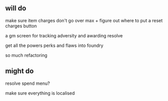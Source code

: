 ## will do

make sure item charges don't go over max + figure out where to put a reset charges button

a gm screen for tracking adversity and awarding resolve

get all the powers perks and flaws into foundry

so much refactoring 

## might do

resolve spend menu?

make sure everything is localised